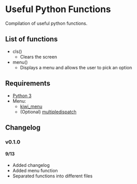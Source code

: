 
# Useful Python Functions

Compilation of useful python functions.

## List of functions
 - cls()
   - Clears the screen
 - menu()
   - Displays a menu and allows the user to pick an option

## Requirements
 - [Python 3](https://www.python.org)
 - Menu:
   - [kiwi_menu](https://pypi.org/project/kiwi-menu/)
   - (Optional) [multipledispatch](https://pypi.org/project/multipledispatch/)

## Changelog

### v0.1.0
#### 9/13
 - Added changelog
 - Added menu function
 - Separated functions into different files
